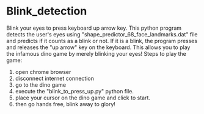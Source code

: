 # Blink_detection
 Blink your eyes to press keyboard up arrow key.
 This python program detects the user's eyes using "shape_predictor_68_face_landmarks.dat" file and predicts if it counts as a blink or not. If it is a blink, the program presses and releases the "up arrow" key on the keyboard. 
 This allows you to play the infamous dino game by merely blinking your eyes!
 Steps to play the game:
 1) open chrome browser
 2) disconnect internet connection
 3) go to the dino game
 4) execute the "blink_to_press_up.py" python file.
 5) place your cursor on the dino game and click to start.
 6) then go hands free, blink away to glory!
